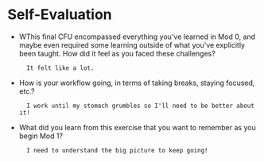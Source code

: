 # Self-Evaluation

- WThis final CFU encompassed everything you've learned in Mod 0, and maybe even required some learning outside of what you've explicitly been taught. How did it feel as you faced these challenges?

        It felt like a lot.

- How is your workflow going, in terms of taking breaks, staying focused, etc.?

        I work until my stomach grumbles so I'll need to be better about it!

- What did you learn from this exercise that you want to remember as you begin Mod 1?

        I need to understand the big picture to keep going!

